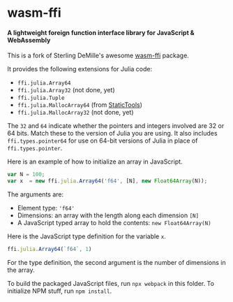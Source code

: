 # wasm-ffi
#### A lightweight foreign function interface library for JavaScript & WebAssembly

This is a fork of Sterling DeMille's awesome [wasm-ffi](https://github.com/DeMille/wasm-ffi) package.

It provides the following extensions for Julia code:

* `ffi.julia.Array64`
* `ffi.julia.Array32`  (not done, yet)
* `ffi.julia.Tuple`
* `ffi.julia.MallocArray64`     (from [StaticTools](https://github.com/brenhinkeller/StaticTools.jl))
* `ffi.julia.MallocArray32`  (not done, yet)

The `32` and `64` indicate whether the pointers and integers involved are 32 or 64 bits. Match these to the version of Julia you are using. It also includes `ffi.types.pointer64` for use on 64-bit versions of Julia in place of `ffi.types.pointer`.

Here is an example of how to initialize an array in JavaScript. 
```js
var N = 100;
var x  = new ffi.julia.Array64('f64', [N], new Float64Array(N));
```
The arguments are:

* Element type: `'f64'`  
* Dimensions: an array with the length along each dimension `[N]`
* A JavaScript typed array to hold the contents: `new Float64Array(N)`

Here is the JavaScript type definition for the variable `x`.

```js
ffi.julia.Array64(`f64`, 1)
```

For the type definition, the second argument is the number of dimensions
in the array.

To build the packaged JavaScript files, run `npx webpack` in this folder. 
To initialize NPM stuff, run `npm install`.

